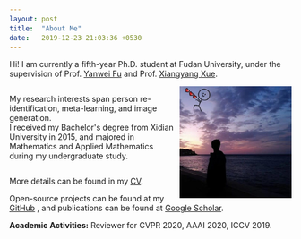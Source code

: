 ```yaml
---
layout: post
title:  "About Me"
date:   2019-12-23 21:03:36 +0530
---
```


Hi! I am currently a fifth-year Ph.D. student at Fudan University, under the supervision of 
Prof. <a href="http://yanweifu.github.io/index.html" target="_blank">Yanwei Fu</a> and 
Prof. <a href="https://scholar.google.com/citations?user=DTbhX6oAAAAJ&hl=en" target="_blank">Xiangyang Xue</a>.

<div>
<img src="/img/about/portfolio.png" alt="." width="200" height="200" align="right">
<span style="display:inline-block;width:60%;word-wrap:break-word;white-space:normal;">

My research interests span person re-identification, meta-learning, and image generation.
<br>
I received my Bachelor's degree from Xidian University in 2015, and majored in Mathematics and Applied Mathematics during my undergraduate study.
<br>
</span>
</div>

More details can be found in my <a href="/img/about/qxl_cv.pdf" target="_blank">CV</a>.

Open-source projects can be found at my <a href="https://github.com/naiq" target="_blank">GitHub</a>
, and publications can be found at <a href="https://scholar.google.com/citations?user=71WXkL4AAAAJ&hl=en" target="_blank">Google Scholar</a>. 

<b>Academic Activities:</b>
Reviewer for CVPR 2020, AAAI 2020, ICCV 2019.

